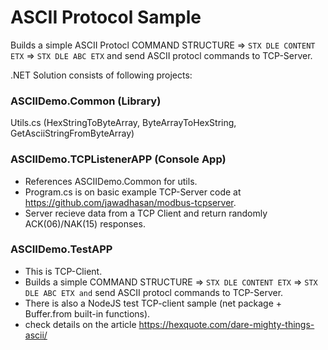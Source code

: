 # ASCII Protocol Sample

Builds a simple ASCII Protocl COMMAND STRUCTURE => `STX DLE CONTENT ETX` => `STX DLE ABC ETX` and send ASCII protocl commands to TCP-Server.    

.NET Solution consists of following projects:    

### ASCIIDemo.Common (Library)    
 
Utils.cs (HexStringToByteArray, ByteArrayToHexString, GetAsciiStringFromByteArray)    


### ASCIIDemo.TCPListenerAPP (Console App)        

- References ASCIIDemo.Common for utils.    
- Program.cs is on basic example TCP-Server code at https://github.com/jawadhasan/modbus-tcpserver.     
- Server recieve data from a TCP Client and return randomly ACK(06)/NAK(15) responses.    


### ASCIIDemo.TestAPP

- This is TCP-Client.    
- Builds a simple COMMAND STRUCTURE => `STX DLE CONTENT ETX` => `STX DLE ABC ETX and` send ASCII protocl commands to TCP-Server.
- There is also a NodeJS test TCP-client sample (net package + Buffer.from built-in functions).    
- check details on the article https://hexquote.com/dare-mighty-things-ascii/    





